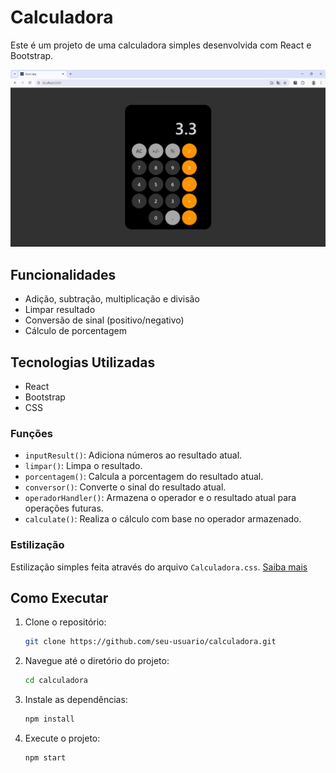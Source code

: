 # Calculadora

Este é um projeto de uma calculadora simples desenvolvida com React e Bootstrap.

![Logo do Projeto](./public/calculadora.jpg)


## Funcionalidades

- Adição, subtração, multiplicação e divisão
- Limpar resultado
- Conversão de sinal (positivo/negativo)
- Cálculo de porcentagem

## Tecnologias Utilizadas

- React
- Bootstrap
- CSS

### Funções

- `inputResult()`: Adiciona números ao resultado atual.
- `limpar()`: Limpa o resultado.
- `porcentagem()`: Calcula a porcentagem do resultado atual.
- `conversor()`: Converte o sinal do resultado atual.
- `operadorHandler()`: Armazena o operador e o resultado atual para operações futuras.
- `calculate()`: Realiza o cálculo com base no operador armazenado.

### Estilização

Estilização simples feita através do arquivo `Calculadora.css`. <a href="/teste/src/components/Calculadora.css">Saiba mais</a>

## Como Executar

1. Clone o repositório:
   ```bash
   git clone https://github.com/seu-usuario/calculadora.git
   ```
2. Navegue até o diretório do projeto:
   ```bash
   cd calculadora
   ```
3. Instale as dependências:
   ```bash
   npm install
   ```
4. Execute o projeto:
   ```bash
   npm start
   ```